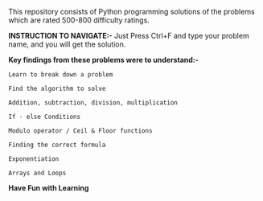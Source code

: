This repository consists of Python programming solutions of the problems which are rated 500-800 difficulty ratings.

**INSTRUCTION TO NAVIGATE:-** Just Press Ctrl+F and type your problem name, and you will get the solution.

**Key findings from these problems were to understand:-**

    Learn to break down a problem
    
    Find the algorithm to solve
    
    Addition, subtraction, division, multiplication
    
    If - else Conditions
    
    Modulo operator / Ceil & Floor functions
    
    Finding the correct formula
    
    Exponentiation
    
    Arrays and Loops
    
  **Have Fun with Learning**
